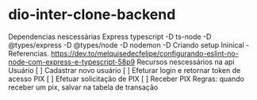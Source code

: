 # dio-inter-clone-backend
Dependencias nescessárias  Express typescript -D ts-node -D @types/express -D @types/node -D nodemon -D  Criando setup Ininical - Referencias. https://dev.to/melquisedecfelipe/configurando-eslint-no-node-com-express-e-typescript-58p9  Recursos nescessários na api  Usuário [ ] Cadastrar novo usuário [ ] Efeturar login e retornar token de acesso  PIX [ ] Efetuar solicitação de PIX [ ] Receber PIX  Regras:  quando receber um pix, salvar na tabela de transação
